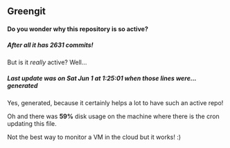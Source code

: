 ## Greengit

#### Do you wonder why this repository is so active?

##### After all it has 2631 commits!

But is it *really* active? Well...

##### Last update was on Sat Jun 1 at 1:25:01 when those lines were... generated

Yes, generated, because it certainly helps a lot to have such an active repo!

Oh and there was **59%** disk usage on the machine
where there is the cron updating this file.

Not the best way to monitor a VM in the cloud but it works! :)
